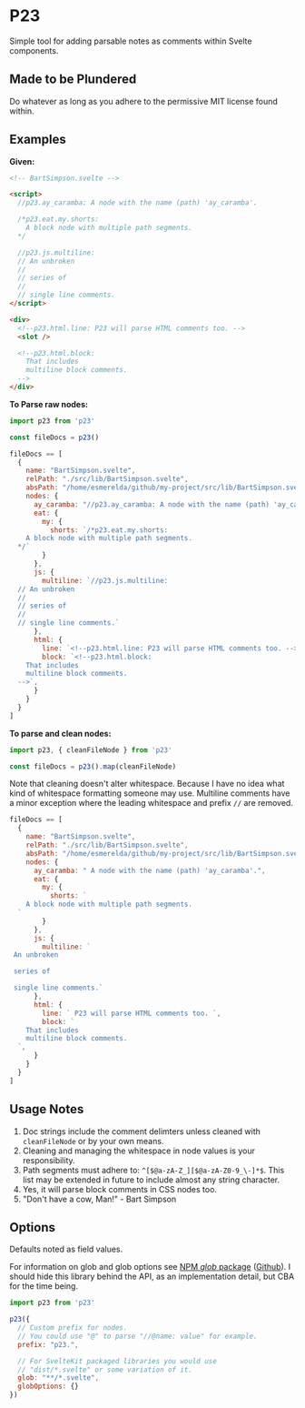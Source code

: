 # P23

Simple tool for adding parsable notes as comments within Svelte components.

## Made to be Plundered

Do whatever as long as you adhere to the permissive MIT license found within.

## Examples

**Given:**

```html
<!-- BartSimpson.svelte -->

<script>
  //p23.ay_caramba: A node with the name (path) 'ay_caramba'.

  /*p23.eat.my.shorts:
    A block node with multiple path segments.
  */

  //p23.js.multiline:
  // An unbroken
  //
  // series of
  //
  // single line comments.
</script>

<div>
  <!--p23.html.line: P23 will parse HTML comments too. -->
  <slot />

  <!--p23.html.block:
    That includes
    multiline block comments. 
  -->
</div>
```

**To Parse raw nodes:**

```js
import p23 from 'p23'

const fileDocs = p23()
```

```js
fileDocs == [
  {
    name: "BartSimpson.svelte",
    relPath: "./src/lib/BartSimpson.svelte",
    absPath: "/home/esmerelda/github/my-project/src/lib/BartSimpson.svelte",
    nodes: {
      ay_caramba: "//p23.ay_caramba: A node with the name (path) 'ay_caramba'.",
      eat: {
        my: {
          shorts: `/*p23.eat.my.shorts:
    A block node with multiple path segments.
  */`
        }
      },
      js: {
        multiline: `//p23.js.multiline:
  // An unbroken
  //
  // series of
  //
  // single line comments.`
      },
      html: {
        line: `<!--p23.html.line: P23 will parse HTML comments too. -->`,
        block: `<!--p23.html.block:
    That includes
    multiline block comments. 
  -->`,
      }
    }
  }
]
```

**To parse and clean nodes:**

```js
import p23, { cleanFileNode } from 'p23'

const fileDocs = p23().map(cleanFileNode)
```

Note that cleaning doesn't alter whitespace. Because I have no idea what kind of whitespace formatting someone may use. Multiline comments have a minor exception where the leading whitespace and prefix `//` are removed.

```js
fileDocs == [
  {
    name: "BartSimpson.svelte",
    relPath: "./src/lib/BartSimpson.svelte",
    absPath: "/home/esmerelda/github/my-project/src/lib/BartSimpson.svelte",
    nodes: {
      ay_caramba: " A node with the name (path) 'ay_caramba'.",
      eat: {
        my: {
          shorts: `
    A block node with multiple path segments.
  `
        }
      },
      js: {
        multiline: `
 An unbroken

 series of

 single line comments.`
      },
      html: {
        line: ` P23 will parse HTML comments too. `,
        block: `
    That includes
    multiline block comments. 
  `,
      }
    }
  }
]
```

## Usage Notes

1. Doc strings include the comment delimters unless cleaned with `cleanFileNode` or by your own means.
2. Cleaning and managing the whitespace in node values is your responsibility.
3. Path segments must adhere to: `^[$@a-zA-Z_][$@a-zA-Z0-9_\-]*$`. This list may be extended in future to include almost any string character.
4. Yes, it will parse block comments in CSS nodes too.
5. "Don't have a cow, Man!" - Bart Simpson

## Options

Defaults noted as field values. 

For information on glob and glob options see [NPM _glob_ package](https://www.npmjs.com/package/glob) ([Github](https://github.com/isaacs/node-glob)). I should hide this library behind the API, as an implementation detail, but CBA for the time being.

```js
import p23 from 'p23'

p23({
  // Custom prefix for nodes.
  // You could use "@" to parse "//@name: value" for example.
  prefix: "p23.",

  // For SvelteKit packaged libraries you would use
  // "dist/*.svelte" or some variation of it.
  glob: "**/*.svelte",
  globOptions: {}
})
```
